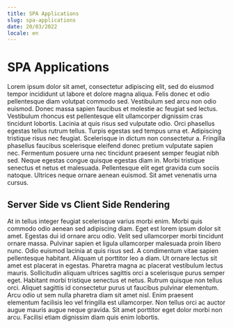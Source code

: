 ```yaml
---
title: SPA Applications
slug: spa-applications
date: 20/03/2022
locale: en
---
```

# SPA Applications

Lorem ipsum dolor sit amet, consectetur adipiscing elit, sed do eiusmod tempor incididunt ut labore et dolore magna aliqua. Felis donec et odio pellentesque diam volutpat commodo sed. Vestibulum sed arcu non odio euismod. Donec massa sapien faucibus et molestie ac feugiat sed lectus. Vestibulum rhoncus est pellentesque elit ullamcorper dignissim cras tincidunt lobortis. Lacinia at quis risus sed vulputate odio. Orci phasellus egestas tellus rutrum tellus. Turpis egestas sed tempus urna et. Adipiscing tristique risus nec feugiat. Scelerisque in dictum non consectetur a. Fringilla phasellus faucibus scelerisque eleifend donec pretium vulputate sapien nec. Fermentum posuere urna nec tincidunt praesent semper feugiat nibh sed. Neque egestas congue quisque egestas diam in. Morbi tristique senectus et netus et malesuada. Pellentesque elit eget gravida cum sociis natoque. Ultrices neque ornare aenean euismod. Sit amet venenatis urna cursus.

## Server Side vs Client Side Rendering

At in tellus integer feugiat scelerisque varius morbi enim. Morbi quis commodo odio aenean sed adipiscing diam. Eget est lorem ipsum dolor sit amet. Egestas dui id ornare arcu odio. Velit sed ullamcorper morbi tincidunt ornare massa. Pulvinar sapien et ligula ullamcorper malesuada proin libero nunc. Odio euismod lacinia at quis risus sed. A condimentum vitae sapien pellentesque habitant. Aliquam ut porttitor leo a diam. Ut ornare lectus sit amet est placerat in egestas. Pharetra magna ac placerat vestibulum lectus mauris. Sollicitudin aliquam ultrices sagittis orci a scelerisque purus semper eget. Habitant morbi tristique senectus et netus. Rutrum quisque non tellus orci. Aliquet sagittis id consectetur purus ut faucibus pulvinar elementum. Arcu odio ut sem nulla pharetra diam sit amet nisl. Enim praesent elementum facilisis leo vel fringilla est ullamcorper. Non tellus orci ac auctor augue mauris augue neque gravida. Sit amet porttitor eget dolor morbi non arcu. Facilisi etiam dignissim diam quis enim lobortis.